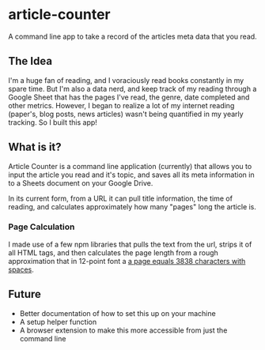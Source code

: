 # article-counter
A command line app to take a record of the articles meta data that you read.

## The Idea
I'm a huge fan of reading, and I voraciously read books constantly in my spare time. But I'm also a data nerd, and keep track of my reading through a Google Sheet that has the pages I've read, the genre, date completed and other metrics. However, I began to realize a lot of my internet reading (paper's, blog posts, news articles) wasn't being quantified in my yearly tracking. So I built this app!

## What is it?
Article Counter is a command line application (currently) that allows you to input the article you read and it's topic, and saves all its meta information in to a Sheets document on your Google Drive. 

In its current form, from a URL it can pull title information, the time of reading, and calculates approximately how many "pages" long the article is. 

### Page Calculation
I made use of a few npm libraries that pulls the text from the url, strips it of all HTML tags, and then calculates the page length from a rough approximation that in 12-point font a [a page equals 3838 characters with spaces](https://anycount.com/WordCountBlog/how-many-words-in-one-page/). 

## Future
* Better documentation of how to set this up on your machine
* A setup helper function 
* A browser extension to make this more accessible from just the command line



